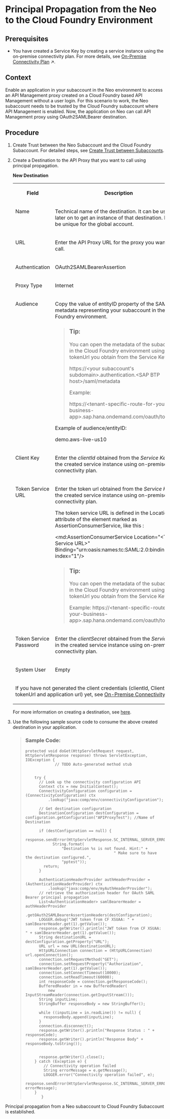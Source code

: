 <!-- loioda0e97bfd821428184159e124123e99c -->

# Principal Propagation from the Neo to the Cloud Foundry Environment



<a name="loioda0e97bfd821428184159e124123e99c__section_mst_zgf_llb"/>

## Prerequisites

-   You have created a Service Key by creating a service instance using the on-premise connectivity plan. For more details, see [On-Premise Connectivity Plan](https://help.sap.com/viewer/66d066d903c2473f81ec33acfe2ccdb4/Cloud/en-US/2fc7a5b57541459abedfc26eb63f7590.html "The On-premise connectivity plan helps in achieving principal propagation while connecting to an on-premise backend system.") :arrow_upper_right:.



<a name="loioda0e97bfd821428184159e124123e99c__section_knq_4hq_hlb"/>

## Context

Enable an application in your subaccount in the Neo environment to access an API Management proxy created on a Cloud Foundry based API Management without a user login. For this scenario to work, the Neo subaccount needs to be trusted by the Cloud Foundry subaccount where API Management is enabled. Now, the application on Neo can call API Management proxy using OAuth2SAMLBearer destination.



<a name="loioda0e97bfd821428184159e124123e99c__section_vqw_phq_hlb"/>

## Procedure

1.  Create Trust between the Neo Subaccount and the Cloud Foundry Subaccount. For detailed steps, see [Create Trust between Subaccounts](https://help.sap.com/viewer/65de2977205c403bbc107264b8eccf4b/Cloud/en-US/6e194f8e919a40bab7e39cd992677cb7.html#loio561b0623e9a34a1c9bfc20efa1e773c5).
2.  Create a Destination to the API Proxy that you want to call using principal propagation.

    **New Destination**


    <table>
    <tr>
    <th valign="top">

    Field


    
    </th>
    <th valign="top">

    Description


    
    </th>
    </tr>
    <tr>
    <td valign="top">

    Name


    
    </td>
    <td valign="top">

    Technical name of the destination. It can be used later on to get an instance of that destination. It must be unique for the global account.


    
    </td>
    </tr>
    <tr>
    <td valign="top">

    URL


    
    </td>
    <td valign="top">

    Enter the API Proxy URL for the proxy you want to call.


    
    </td>
    </tr>
    <tr>
    <td valign="top">

    Authentication


    
    </td>
    <td valign="top">

    OAuth2SAMLBearerAssertion


    
    </td>
    </tr>
    <tr>
    <td valign="top">

    Proxy Type


    
    </td>
    <td valign="top">

    Internet


    
    </td>
    </tr>
    <tr>
    <td valign="top">

    Audience


    
    </td>
    <td valign="top">

    Copy the value of entityID property of the SAML 2.0 metadata representing your subaccount in the Cloud Foundry environment.

    > ### Tip:  
    > You can open the metadata of the subaccount in the Cloud Foundry environment using the tokenUrl you obtain from the Service Key:
    > 
    > https://<your subaccount's subdomain\>.authentication.<SAP BTP host\>/saml/metadata
    > 
    > Example:
    > 
    > https://<tenant-specific-route-for-your-business-app\>.sap.hana.ondemand.com/oauth/token

    Example of audience/entityID:

    demo.aws-live-us10


    
    </td>
    </tr>
    <tr>
    <td valign="top">

    Client Key


    
    </td>
    <td valign="top">

    Enter the *clientId* obtained from the *Service Key* in the created service instance using on-premise connectivity plan.


    
    </td>
    </tr>
    <tr>
    <td valign="top">

    Token Service URL


    
    </td>
    <td valign="top">

    Enter the token url obtained from the *Service Key* in the created service instance using on-premise connectivity plan.

    The token service URL is defined in the Location attribute of the element marked as AssertionConsumerService, like this :

    <md:AssertionConsumerService Location="<Token Service URL\>" Binding="urn:oasis:names:tc:SAML:2.0:bindings:URI" index="1"/\>

    > ### Tip:  
    > You can open the metadata of the subaccount in the Cloud Foundry environment using the tokenUrl you obtain from the Service Key:
    > 
    > Example: https://<tenant-specific-route-for-your-business-app\>.sap.hana.ondemand.com/oauth/token


    
    </td>
    </tr>
    <tr>
    <td valign="top">

    Token Service Password


    
    </td>
    <td valign="top">

    Enter the *clientSecret* obtained from the *Service Key* in the created service instance using on-premise connectivity plan.


    
    </td>
    </tr>
    <tr>
    <td valign="top">

    System User


    
    </td>
    <td valign="top">

    Empty


    
    </td>
    </tr>
    <tr>
    <td valign="top" colspan="2">

    If you have not generated the client credentials \(clientId, ClientSecret, tokenUrl and application url\) yet, see [On-Premise Connectivity Plan](https://help.sap.com/viewer/66d066d903c2473f81ec33acfe2ccdb4/Cloud/en-US/2fc7a5b57541459abedfc26eb63f7590.html "The On-premise connectivity plan helps in achieving principal propagation while connecting to an on-premise backend system.") :arrow_upper_right:


    
    </td>
    </tr>
    </table>
    
    For more information on creating a destination, see [here](https://help.sap.com/viewer/65de2977205c403bbc107264b8eccf4b/Cloud/en-US/6e194f8e919a40bab7e39cd992677cb7.html#loioa4025821716e443a9091c2fa180415ab).

3.  Use the following sample source code to consume the above created destination in your application.

    > ### Sample Code:  
    > ```
    > protected void doGet(HttpServletRequest request, HttpServletResponse response) throws ServletException, IOException {
    >              // TODO Auto-generated method stub
    > 
    > 
    >     try {   
    >       // Look up the connectivity configuration API
    >       Context ctx = new InitialContext();
    >       ConnectivityConfiguration configuration = (ConnectivityConfiguration) ctx
    >           .lookup("java:comp/env/connectivityConfiguration");
    > 
    >       // Get destination configuration
    >       DestinationConfiguration destConfiguration = configuration.getConfiguration("APIProxyTest"); //Name of Destination
    > 
    >       if (destConfiguration == null) {
    >         response.sendError(HttpServletResponse.SC_INTERNAL_SERVER_ERROR,
    >             String.format(
    >                 "Destination %s is not found. Hint:" +
    >                                        " Make sure to have the destination configured.",
    >                 "pptest"));
    >         return;
    >       }
    >       
    >       AuthenticationHeaderProvider authHeaderProvider = (AuthenticationHeaderProvider) ctx
    >           .lookup("java:comp/env/myAuthHeaderProvider");
    >       // retrieve the authorization header for OAuth SAML Bearer principal propagation
    >       List<AuthenticationHeader> samlBearerHeader = authHeaderProvider
    >           .getOAuth2SAMLBearerAssertionHeaders(destConfiguration);
    >       LOGGER.debug("JWT token from CF XSUAA: " + samlBearerHeader.get(1).getValue());
    >       response.getWriter().println("JWT token from CF XSUAA: " + samlBearerHeader.get(1).getValue());
    >       String destinationURL = destConfiguration.getProperty("URL");
    >       URL url = new URL(destinationURL);
    >       HttpURLConnection connection = (HttpURLConnection) url.openConnection();
    >       connection.setRequestMethod("GET");
    >       connection.setRequestProperty("Authorization", samlBearerHeader.get(1).getValue());
    >       connection.setConnectTimeout(10000);
    >       connection.setReadTimeout(60000);
    >       int responseCode = connection.getResponseCode();
    >       BufferedReader in = new BufferedReader(
    >           new InputStreamReader(connection.getInputStream()));
    >       String inputLine;
    >       StringBuffer responseBody = new StringBuffer();
    > 
    >       while ((inputLine = in.readLine()) != null) {
    >         responseBody.append(inputLine);
    >       }
    >       connection.disconnect();
    >       response.getWriter().println("Response Status : " + responseCode);
    >       response.getWriter().println("Response Body" + responseBody.toString());
    >       
    >       
    >       response.getWriter().close();
    >     } catch (Exception e) {
    >         // Connectivity operation failed
    >         String errorMessage = e.getMessage();
    >         LOGGER.error("Connectivity operation failed", e);
    >         response.sendError(HttpServletResponse.SC_INTERNAL_SERVER_ERROR, errorMessage);
    >     }
    >        }
    > 
    > ```


Principal propagation from a Neo subaccount to Cloud Foundry Subaccount is established.

